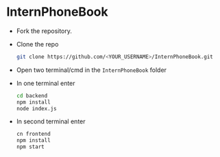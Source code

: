﻿# InternPhoneBook

- Fork the repository.

- Clone the repo
   ```sh
   git clone https://github.com/<YOUR_USERNAME>/InternPhoneBook.git
   ```

- Open two terminal/cmd in the `InternPhoneBook` folder

- In one terminal enter
   ```sh
   cd backend
   npm install
   node index.js
   ```

- In second terminal enter
  ```sh
  cn frontend
  npm install
  npm start
  ```
